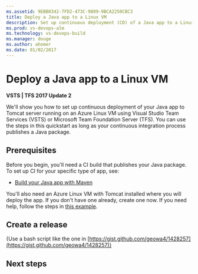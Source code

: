 ```yaml
---
ms.assetid: 9EBB0342-7FD2-473C-9809-9BCA2250CBC3
title: Deploy a Java app to a Linux VM
description: Set up continuous deployment (CD) of a Java app to a Linux Virtual Machine from Release Management in Visual Studio Team Services (VSTS) or Microsoft Team Foundation Server (TFS)
ms.prod: vs-devops-alm
ms.technology: vs-devops-build
ms.manager: douge
ms.author: ahomer
ms.date: 01/02/2017
---
```


# Deploy a Java app to a Linux VM

**VSTS | TFS 2017 Update 2**

We'll show you how to set up continuous deployment of your Java app to Tomcat server running on an Azure Linux VM using
Visual Studio Team Services (VSTS) or Microsoft Team Foundation Server (TFS). You can use the steps in this quickstart
as long as your continuous integration process publishes a Java package.

## Prerequisites

Before you begin, you'll need a CI build that publishes your Java package.
To set up CI for your specific type of app, see:

* [Build your Java app with Maven](../java/build-maven.md)

You'll also need an Azure Linux VM with Tomcat installed where you will deploy the app.
If you don't have one already, create one now. If you need help, follow the
steps in [this example](https://docs.microsoft.com/en-us/azure/virtual-machines/linux/classic/setup-tomcat).

## Create a release

{Use a bash script like the one in [https://gist.github.com/geowa4/1428257](https://gist.github.com/geowa4/1428257)}

## Next steps
